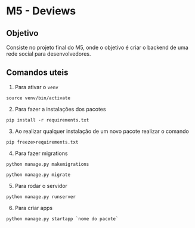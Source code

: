 # M5 - Deviews

## Objetivo

Consiste no projeto final do M5, onde o objetivo é criar o backend de uma rede social para desenvolvedores.

## Comandos uteis

1. Para ativar o `venv`

```shell
source venv/bin/activate
```

2. Para fazer a instalações dos pacotes

```shell
pip install -r requirements.txt
```

3. Ao realizar qualquer instalação de um novo pacote realizar o comando

```shell
pip freeze>requirements.txt
```

4. Para fazer migrations

```shell
python manage.py makemigrations
```

```shell
python manage.py migrate
```

5. Para rodar o servidor

```shell
python manage.py runserver
```

6. Para criar apps

```shell
python manage.py startapp `nome do pacote`
```
